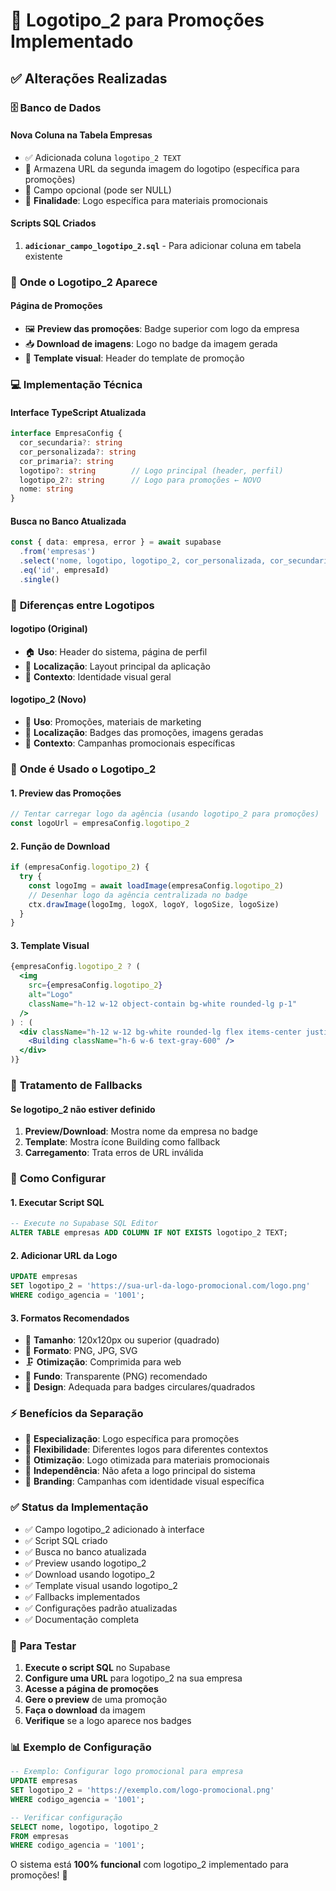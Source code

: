 # 🎨 Logotipo_2 para Promoções Implementado

## ✅ Alterações Realizadas

### 🗄️ **Banco de Dados**

#### **Nova Coluna na Tabela Empresas**
- ✅ Adicionada coluna `logotipo_2 TEXT` 
- 📝 Armazena URL da segunda imagem do logotipo (específica para promoções)
- 🔧 Campo opcional (pode ser NULL)
- 🎯 **Finalidade**: Logo específica para materiais promocionais

#### **Scripts SQL Criados**
1. **`adicionar_campo_logotipo_2.sql`** - Para adicionar coluna em tabela existente

### 🎯 **Onde o Logotipo_2 Aparece**

#### **Página de Promoções**
- 🖼️ **Preview das promoções**: Badge superior com logo da empresa
- 📥 **Download de imagens**: Logo no badge da imagem gerada
- 📱 **Template visual**: Header do template de promoção

### 💻 **Implementação Técnica**

#### **Interface TypeScript Atualizada**
```typescript
interface EmpresaConfig {
  cor_secundaria?: string
  cor_personalizada?: string
  cor_primaria?: string
  logotipo?: string        // Logo principal (header, perfil)
  logotipo_2?: string      // Logo para promoções ← NOVO
  nome: string
}
```

#### **Busca no Banco Atualizada**
```typescript
const { data: empresa, error } = await supabase
  .from('empresas')
  .select('nome, logotipo, logotipo_2, cor_personalizada, cor_secundaria, cor_primaria')
  .eq('id', empresaId)
  .single()
```

### 🔄 **Diferenças entre Logotipos**

#### **logotipo (Original)**
- 🏠 **Uso**: Header do sistema, página de perfil
- 📍 **Localização**: Layout principal da aplicação
- 🎨 **Contexto**: Identidade visual geral

#### **logotipo_2 (Novo)**
- 🎯 **Uso**: Promoções, materiais de marketing
- 📍 **Localização**: Badges das promoções, imagens geradas
- 🎨 **Contexto**: Campanhas promocionais específicas

### 🎨 **Onde é Usado o Logotipo_2**

#### **1. Preview das Promoções**
```typescript
// Tentar carregar logo da agência (usando logotipo_2 para promoções)
const logoUrl = empresaConfig.logotipo_2
```

#### **2. Função de Download**
```typescript
if (empresaConfig.logotipo_2) {
  try {
    const logoImg = await loadImage(empresaConfig.logotipo_2)
    // Desenhar logo da agência centralizada no badge
    ctx.drawImage(logoImg, logoX, logoY, logoSize, logoSize)
  }
}
```

#### **3. Template Visual**
```jsx
{empresaConfig.logotipo_2 ? (
  <img 
    src={empresaConfig.logotipo_2} 
    alt="Logo" 
    className="h-12 w-12 object-contain bg-white rounded-lg p-1"
  />
) : (
  <div className="h-12 w-12 bg-white rounded-lg flex items-center justify-center">
    <Building className="h-6 w-6 text-gray-600" />
  </div>
)}
```

### 🔄 **Tratamento de Fallbacks**

#### **Se logotipo_2 não estiver definido**
1. **Preview/Download**: Mostra nome da empresa no badge
2. **Template**: Mostra ícone Building como fallback
3. **Carregamento**: Trata erros de URL inválida

### 🚀 **Como Configurar**

#### **1. Executar Script SQL**
```sql
-- Execute no Supabase SQL Editor
ALTER TABLE empresas ADD COLUMN IF NOT EXISTS logotipo_2 TEXT;
```

#### **2. Adicionar URL da Logo**
```sql
UPDATE empresas 
SET logotipo_2 = 'https://sua-url-da-logo-promocional.com/logo.png'
WHERE codigo_agencia = '1001';
```

#### **3. Formatos Recomendados**
- 📏 **Tamanho**: 120x120px ou superior (quadrado)
- 📁 **Formato**: PNG, JPG, SVG
- 🗜️ **Otimização**: Comprimida para web
- 🎨 **Fundo**: Transparente (PNG) recomendado
- 🎯 **Design**: Adequada para badges circulares/quadrados

### ⚡ **Benefícios da Separação**

- 🎯 **Especialização**: Logo específica para promoções
- 🎨 **Flexibilidade**: Diferentes logos para diferentes contextos
- 📱 **Otimização**: Logo otimizada para materiais promocionais
- 🔄 **Independência**: Não afeta a logo principal do sistema
- 💼 **Branding**: Campanhas com identidade visual específica

### ✅ **Status da Implementação**

- ✅ Campo logotipo_2 adicionado à interface
- ✅ Script SQL criado
- ✅ Busca no banco atualizada
- ✅ Preview usando logotipo_2
- ✅ Download usando logotipo_2
- ✅ Template visual usando logotipo_2
- ✅ Fallbacks implementados
- ✅ Configurações padrão atualizadas
- ✅ Documentação completa

### 🔧 **Para Testar**

1. **Execute o script SQL** no Supabase
2. **Configure uma URL** para logotipo_2 na sua empresa
3. **Acesse a página de promoções**
4. **Gere o preview** de uma promoção
5. **Faça o download** da imagem
6. **Verifique** se a logo aparece nos badges

### 📊 **Exemplo de Configuração**

```sql
-- Exemplo: Configurar logo promocional para empresa
UPDATE empresas 
SET logotipo_2 = 'https://exemplo.com/logo-promocional.png'
WHERE codigo_agencia = '1001';

-- Verificar configuração
SELECT nome, logotipo, logotipo_2 
FROM empresas 
WHERE codigo_agencia = '1001';
```

O sistema está **100% funcional** com logotipo_2 implementado para promoções! 🎉
